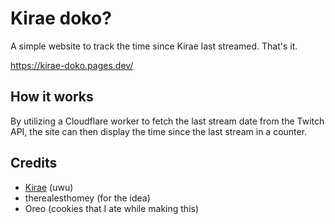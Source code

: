 # Kirae doko?

A simple website to track the time since Kirae last streamed. That's it.

https://kirae-doko.pages.dev/

## How it works

By utilizing a Cloudflare worker to fetch the last stream date from the Twitch API, the site can then display the time since the last stream in a counter.

## Credits

- [Kirae](https://www.twitch.tv/kirae_tomaru) (uwu)
- therealesthomey (for the idea)
- Oreo (cookies that I ate while making this)

